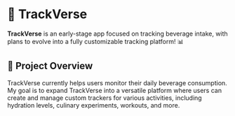 # 📱 TrackVerse

**TrackVerse** is an early-stage app focused on tracking beverage intake, with plans to evolve into a fully customizable tracking platform! 📊

## 🚀 Project Overview

TrackVerse currently helps users monitor their daily beverage consumption. My goal is to expand TrackVerse into a versatile platform where users can create and manage custom trackers for various activities, including hydration levels, culinary experiments, workouts, and more. 
